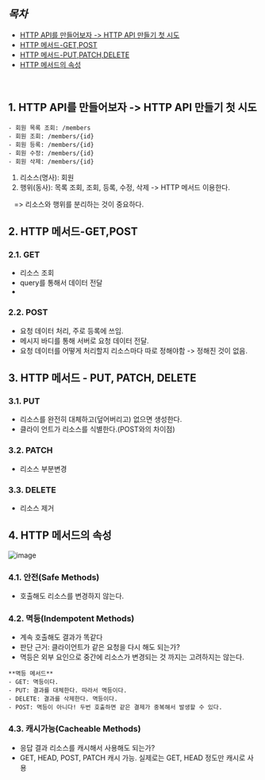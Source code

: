 ## ***목차***
- [HTTP API를 만들어보자 -> HTTP API 만들기 첫 시도]()
- [HTTP 메서드-GET,POST]()
- [HTTP 메서드-PUT,PATCH,DELETE]()
- [HTTP 메서드의 속성]()

<br/>

## 1. HTTP API를 만들어보자 -> HTTP API 만들기 첫 시도
```
- 회원 목록 조회: /members
- 회원 조회: /members/{id}
- 회원 등록: /members/{id}
- 회원 수정: /members/{id}
- 회원 삭제: /members/{id}
```
1) 리소스(명사): 회원
2) 행위(동사): 목록 조회, 조회, 등록, 수정, 삭제 -> HTTP 메서드 이용한다.

&nbsp;&nbsp; => 리소스와 행위를 분리하는 것이 중요하다.

## 2. HTTP 메서드-GET,POST
### 2.1. GET
- 리소스 조회
- query를 통해서 데이터 전달
- 
### 2.2. POST
- 요청 데이터 처리, 주로 등록에 쓰임.
- 메시지 바디를 통해 서버로 요청 데이터 전달.
- 요청 데이터를 어떻게 처리할지 리소스마다 따로 정해야함 -> 정해진 것이 없음.

## 3. HTTP 메서드 - PUT, PATCH, DELETE
### 3.1. PUT
- 리소스를 완전히 대체하고(덮어버리고) 없으면 생성한다.
- 클라이 언트가 리소스를 식별한다.(POST와의 차이점)

### 3.2. PATCH
- 리소스 부분변경
### 3.3. DELETE
- 리소스 제거

## 4. HTTP 메서드의 속성

![image](https://user-images.githubusercontent.com/109513458/180709610-1f8fe5ca-88f2-4a63-949c-e114c3879b2c.png)


### 4.1. 안전(Safe Methods)
- 호출해도 리소스를 변경하지 않는다.
### 4.2. 멱등(Indempotent Methods)
- 계속 호출해도 결과가 똑같다
- 판단 근거: 클라이언트가 같은 요청을 다시 해도 되는가?
- 멱등은 외부 요인으로 중간에 리소스가 변경되는 것 까지는 고려하지는 않는다.
```
**멱등 메서드**
- GET: 멱등이다.
- PUT: 결과를 대체한다. 따라서 멱등이다.
- DELETE: 결과를 삭제한다. 멱등이다.
- POST: 멱등이 아니다! 두번 호출하면 같은 결제가 중복해서 발생할 수 있다.
```
### 4.3. 캐시가능(Cacheable Methods)

- 응답 결과 리소스를 캐시해서 사용해도 되는가?
- GET, HEAD, POST, PATCH 캐시 가능. 실제로는 GET, HEAD 정도만 캐시로 사용







